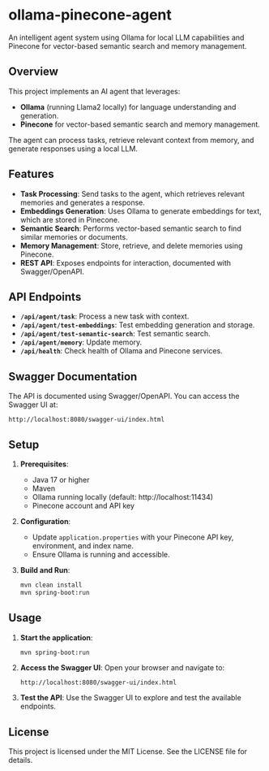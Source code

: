 # ollama-pinecone-agent

An intelligent agent system using Ollama for local LLM capabilities and Pinecone for vector-based semantic search and memory management.

## Overview

This project implements an AI agent that leverages:
- **Ollama** (running Llama2 locally) for language understanding and generation.
- **Pinecone** for vector-based semantic search and memory management.

The agent can process tasks, retrieve relevant context from memory, and generate responses using a local LLM.

## Features

- **Task Processing**: Send tasks to the agent, which retrieves relevant memories and generates a response.
- **Embeddings Generation**: Uses Ollama to generate embeddings for text, which are stored in Pinecone.
- **Semantic Search**: Performs vector-based semantic search to find similar memories or documents.
- **Memory Management**: Store, retrieve, and delete memories using Pinecone.
- **REST API**: Exposes endpoints for interaction, documented with Swagger/OpenAPI.

## API Endpoints

- **`/api/agent/task`**: Process a new task with context.
- **`/api/agent/test-embeddings`**: Test embedding generation and storage.
- **`/api/agent/test-semantic-search`**: Test semantic search.
- **`/api/agent/memory`**: Update memory.
- **`/api/health`**: Check health of Ollama and Pinecone services.

## Swagger Documentation

The API is documented using Swagger/OpenAPI. You can access the Swagger UI at:

```
http://localhost:8080/swagger-ui/index.html
```

## Setup

1. **Prerequisites**:
   - Java 17 or higher
   - Maven
   - Ollama running locally (default: http://localhost:11434)
   - Pinecone account and API key

2. **Configuration**:
   - Update `application.properties` with your Pinecone API key, environment, and index name.
   - Ensure Ollama is running and accessible.

3. **Build and Run**:
   ```bash
   mvn clean install
   mvn spring-boot:run
   ```

## Usage

1. **Start the application**:
   ```bash
   mvn spring-boot:run
   ```

2. **Access the Swagger UI**:
   Open your browser and navigate to:
   ```
   http://localhost:8080/swagger-ui/index.html
   ```

3. **Test the API**:
   Use the Swagger UI to explore and test the available endpoints.

## License

This project is licensed under the MIT License. See the LICENSE file for details.

